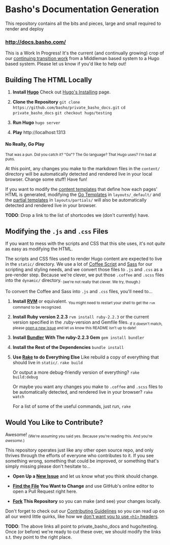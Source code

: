 
[basho docs]: http://docs.basho.com/
[task list]: https://github.com/basho/private_basho_docs/issues/11
[middleman]: https://middlemanapp.com/
[rvm]: https://rvm.io/

# Basho's Documentation Generation

This repository contains all the bits and pieces, large and small required to render and deploy
### http://docs.basho.com/

This is a Work In Progress! It's the current (and continually growing) crop of our [continuing transition work][task list] from a Middleman based system to a Hugo based system.
Please let us know if you'd like to help out!


## Building The HTML Locally

1. **Install [Hugo][hugo]**
    Check out [Hugo's Installing][installing hugo] page.

1. **Clone the Repository**
    `git clone https://github.com/basho/private_basho_docs.git`
    `cd private_basho_docs`
    `git checkout hugo/testing`

1. **Run Hugo**
    `hugo server`

1. **Play**
    http://localhost:1313

[hugo]: http://gohugo.io/
[installing hugo]: http://gohugo.io/overview/installing/
[homebrew]: http://brew.sh/

#### No Really, _Go_ Play
<sub>That was a pun. Did you catch it? "Go"? The Go language? That Hugo uses? I'm bad at puns.</sub>

At this point, any changes you make to the markdown files in the `content/` directory will be automatically detected and rendered live in your local browser. Change some stuff! Have fun!

If you want to modify the [content templates][hugo content templates] that define how each pages' HTML is generated, modifying the [Go Templates][hugo go template primer] in `layouts/_default/` and the [partial templates][hugo partial templates] in `layouts/partials/` will also be automatically detected and rendered live in your browser.

**TODO**: Drop a link to the list of shortcodes we (don't currently) have.

[hugo content templates]: https://gohugo.io/templates/content/
[hugo go template primer]: https://gohugo.io/templates/go-templates/
[hugo partial templates]: https://gohugo.io/templates/partials/
[hugo shortcodes]: https://gohugo.io/extras/shortcodes/


## Modifying the `.js` and `.css` Files

If you want to mess with the scripts and CSS that this site uses, it's not _quite_ as easy as modifying the HTML.

The scripts and CSS files used to render Hugo content are expected to live in the `static/` directory. We use a lot of [Coffee Script][coffee] and [Sass][sass] for our scripting and styling needs, and we convert those files to `.js` and `.css` as a pre-render step. Because we're clever, we put those `.coffee` and `.scss` files into the `dynamic/` directory. <sub>(we're not really that clever. We try, though.)</sub>

To convert the Coffee and Sass into `.js` and `.css` files, you'll need to...

1. **Install [RVM][rvm]**
    or equivalent.
    <sub>You might need to restart your shell to get the `rvm` command to be recognized.</sub>

1. **Install Ruby version 2.2.3**
    `rvm install ruby-2.2.3`
    or the current version specified in the .ruby-version and Gemfile files.
    <sub>If it doesn't match, please [open a new issue][new issue] and let us know this README isn't up to date!</sub>

1. **Install [Bundler] With The ruby-2.2.3 Gem**
    `gem install bundler`

1. **Install the Rest of the Dependencies**
    `bundle install`

1. **Use [Rake] to do Everything Else**
    Like rebuild a copy of everything that should live in `static/`.
    `rake build`

    Or output a more debug-friendly version of everything?
    `rake build:debug`

    Or maybe you want any changes you make to `.coffee` and `.scss` files to be automatically detected, and rendered live in your browser?
    `rake watch`

    For a list of some of the useful commands, just run,
    `rake`

[coffee]: coffeescript.org
[sass]: http://sass-lang.com/
[rvm]: https://rvm.io/
[bundler]: http://bundler.io/
[rake]: http://docs.seattlerb.org/rake/


## Would You Like to Contribute?

Awesome! <sub>(We're assuming you said yes. Because you're reading this. And you're _awesome_.)</sub>

This repository operates just like any other open source repo, and only thrives through the efforts of everyone who contributes to it. If you see something wrong, something that could be improved, or something that's simply missing please don't hesitate to...

* **Open Up a [New Issue]**
    and let us know what you think should change.

* **[Find the File] You Want to Change**
    and use GitHub's online editor to open a Pull Request right here.

* **[Fork] This Repository**
    so you can make (and see) your changes locally.

Don't forget to check out our [Contributing Guidelines][contributing] so you can read up on all our weird little quirks, like how we [don't want you to use `<h1>` headers][contributing_headers].

**TODO**: The above links all point to private_basho_docs and hugo/testing. Once (or before) we're ready to cut these over, we should modify the links s.t. they point to the right place.

[new issue]: https://github.com/basho/private_basho_docs/issues/new
[find the file]: https://github.com/basho/private_basho_docs/find/hugo/testing
[fork]: https://github.com/basho/private_basho_docs/#fork-destination-box
[contributing]: https://github.com/404
[contributing_headers]: https://github.com/404
